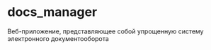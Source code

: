 # docs_manager
Веб-приложение, представляющее собой упрощенную систему электронного документооборота
